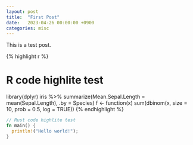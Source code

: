 ```yaml
---
layout: post
title:  "First Post"
date:   2023-04-26 00:00:00 +0900
categories: misc
---
```


This is a test post.

{% highlight r %}
# R code highlite test
library(dplyr)
iris %>%
  summarize(Mean.Sepal.Length = mean(Sepal.Length), .by = Species)
f <- function(x) sum(dbinom(x, size = 10, prob = 0.5, log = TRUE))
{% endhighlight %}

```rust
// Rust code highlite test
fn main() {
  println!("Hello world!");
}
```
